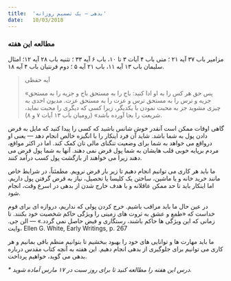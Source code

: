 ```yaml
---
title:  'بدهی — یک تصمیم روزانه'
date:   10/03/2018
---
```


### مطالعه این هفته
مزامیر باب ۳۷ آیه ۲۱ ؛ متی باب ۴ آیات ۳ تا ۱۰، باب ۶ آیه ۳۳ ؛ تثنیه باب ۲۸ آیه ۱۲؛ امثال سلیمان باب ۱۳ آیه ۱۱، باب ۲۱ آیه ۵ ؛ دوم قرنتیان باب ۴ آیه ۱۸.

> <p>آیه حفظی</p>
> «پس حق هر کس را به او ادا کنید: باج را به مستحق باج و جزیه را به مستحق جزیه و ترس را به مستحق ترس و عزت را به مستحق عزت. مدیون احدی به چیزی مشوید جز به محبت نمودن با یکدیگر، زیرا کسی که دیگری را محبت نماید، شریعت را بجا آورده باشد» (رومیان باب ۱۳ آیات ۷ و ۸).

گاهی اوقات ممکن است آنقدر خوش شانس باشید که کسی را پیدا کنید که مایل به قرض دادن پول به شما باشد. شاید آن فرد اینکار را با انگیزه خالص انجام دهد — یعنی او درواقع می خواهد به شما برای وضعیت تنگنای مالی تان کمک کند. اما در اکثر مواقع، مردم برپایه خوبی قلب هایشان به شما پول قرض نمی دهند. آنها به شما پول قرض می دهند زیرا می خواهند از بازگشت پول کسب درآمد کنند.

ما باید هر کاری می توانیم انجام دهیم تا زیر بار قرض نرویم. مطمئناً، در شرایط خاص مانند خرید خانه و یا ماشین، ساختن یک کلیسا یا تحصیل، نیاز به قرض گرفتن پول داریم. اما اینکار باید تا حد ممکن عاقلانه و با هدف خارج شدن از بدهی در اسرع وقت، انجام شود.

در عین حال ما باید مراقب باشیم. خرج کردن پولی که نداریم، دروازه ای برای قوم خداست که «طمع و عشق به ثروت های زمینی را ویژگی حاکم شخصیت خود بکنند. تا زمانی که این ویژگی ها حاکم باشند، رستگاری و فیض حاصل نمی گردد.» — الن جی. وایت، Ellen G. White, Early Writings, p. 267

ما باید مهارت ها و توانایی های خود را بهبود ببخشیم تا بتوانیم منظم باقی بمانیم و هر کاری می توانیم برای جلوگیری از بدهی انجام دهیم. این هفته به آنچه کتاب مقدس درباره بدهی می گوید، خواهیم پرداخت.

_* درس این هفته را مطالعه کنید تا برای روز سبت در ۱۷ مارس آماده شوید._